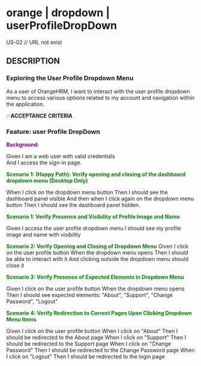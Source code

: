 # orange | dropdown | userProfileDropDown

US-02 // URL not exist

## DESCRIPTION

### Exploring the User Profile Dropdown Menu

As a user of OrangeHRM, I want to interact with the user profile dropdown menu to access various options related to my account and navigation within the application.

✅**ACCEPTANCE CRITERIA**

### Feature: user Profile DropDown

**<span style="color: purple;">Background:</span>**

Given I am a web user with valid credentials  
And I access the sign-in page.

**<span style="color: green;">Scenario 1: (Happy Path): Verify opening and closing of the dashboard dropdown menu (Desktop Only)</span>**

When I click on the dropdown menu button
Then I should see the dashboard panel visible
And then when I click again on the dropdown
menu button
Then I should see the dashboard panel hidden.

**<span style="color: green;">Scenario 1: Verify Presence and Visibility of Profile Image and Name</span>**

Given I access the user profile dropdown menu
I should see my profile image and name with visibility

**<span style="color: green;">Scenario 2: Verify Opening and Closing of Dropdown Menu</span>**
Given I click on the user profile button
When the dropdown menu opens
Then I should be able to interact with it
And clicking outside the dropdown menu should close it

**<span style="color: green;">Scenario 3: Verify Presence of Expected Elements in Dropdown Menu</span>**

Given I click on the user profile button
When the dropdown menu opens
Then I should see expected elements: "About", "Support", "Change Password", "Logout"

**<span style="color: green;">Scenario 4: Verify Redirection to Correct Pages Upon Clicking Dropdown Menu Items</span>**

Given I click on the user profile button
When I click on "About"
Then I should be redirected to the About page
When I click on "Support"
Then I should be redirected to the Support page
When I click on "Change Password"
Then I should be redirected to the Change Password page
When I click on "Logout"
Then I should be redirected to the login page
